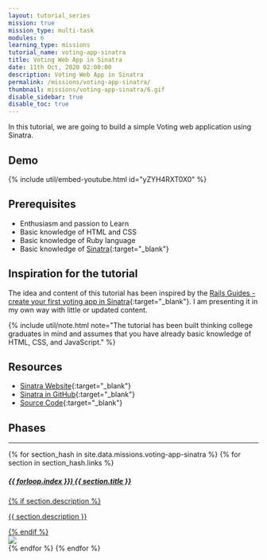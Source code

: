 ```yaml
---
layout: tutorial_series
mission: true
mission_type: multi-task
modules: 6
learning_type: missions
tutorial_name: voting-app-sinatra
title: Voting Web App in Sinatra
date: 11th Oct, 2020 02:00:00
description: Voting Web App in Sinatra
permalink: /missions/voting-app-sinatra/
thumbnail: missions/voting-app-sinatra/6.gif
disable_sidebar: true
disable_toc: true
---
```


In this tutorial, we are going to build a simple Voting web application using Sinatra.

## Demo

{% include util/embed-youtube.html id="yZYH4RXT0X0" %}

## Prerequisites

- Enthusiasm and passion to Learn
- Basic knowledge of HTML and CSS
- Basic knowledge of Ruby language
- Basic knowledge of [Sinatra](http://sinatrarb.com){:target="_blank"}

## Inspiration for the tutorial

The idea and content of this tutorial has been inspired by the
[Rails Guides - create your first voting app in Sinatra](https://guides.railsgirls.com/sinatra-app){:target="_blank"}.
I am presenting it in my own way with little or updated content.

{% include util/note.html
    note="The tutorial has been built thinking college graduates in mind and assumes that you have already basic knowledge of HTML, CSS, and JavaScript."
%}

## Resources

- [Sinatra Website](http://sinatrarb.com){:target="_blank"}
- [Sinatra in GitHub](https://github.com/sinatra/sinatra/){:target="_blank"}
- [Source Code](https://github.com/brgtrainings/voting_app_sinatra){:target="_blank"}

## Phases

<div class="section-index">
  <hr class="panel-line">

  <div class="container-fluid mt-4">
    {% for section_hash in site.data.missions.voting-app-sinatra %}
      {% for section in section_hash.links %}
        <div class="row mb-3 project-phase">
          <div class="col-md-7">
            <a href="{{ site.url }}/{{ site.baseurl }}{{ section.url }}" class="text-secondary">
              <div class="card border-0 mb-3">
                <div class="card-body">
                  <h5 class="card-title font-weight-bold">{{ forloop.index }}) {{ section.title }}</h5>
                  {% if section.description %}
                    <p class="card-text">{{ section.description }}</p>
                  {% endif %}
                </div>
              </div>
            </a>
          </div>
          <div class="col-md-5 p-2">
            <a href="{{ site.url }}/{{ site.baseurl }}{{ section.url }}">
              <img src="/assets/img/{{ section.thumbnail }}" class="img-fluid" />
            </a>
          </div>
        </div>
      {% endfor %}
    {% endfor %}
  </div>
</div>
